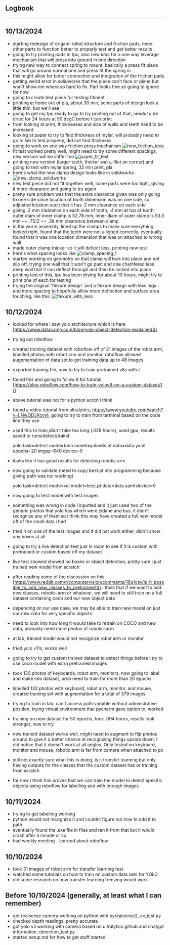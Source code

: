 Logbook
---
---

10/13/2024
---
- starting redesign of origami robot structure and friction pads, need other parts to function better to properly test and get better results
- going to try printing pads in tpu, also new idea for a one way leverage mechanism that will press into ground in one direction
- trying new way to connect spring to mount, basically a press fit piece that will go around normal one and press fit the spring in
- this might allow for better connection and integration of the friction pads
- getting weird error in solidworks that the piece can't face or plane but won't show me where so hard to fix. Part looks fine so going to ignore for now
- going to create test piece for testing fitment
- printing at home out of pla, about 30 min, some parts of design look a little thin, but we'll see
- going to get my tpu ready to go to try printing out of that, needs to be dried for 24 hours at 50 degC before I can print
- from looking at print, thicknesses and size of walls and teeth need to be increased
- looking at paper to try to find thickness of mylar, will probably need to go to lab to test properly, did not find thickness
- going to work on one way friction press mechanism
  ![new_friction_idea](log_photos/new_friction_idea.jpg)
- fit test worked pretty well, might need to try some different spacings, new version will be stiffer too
  ![paper_fit_test](log_photos/paper_fit_test.jpeg)
- printing new version (larger teeth, thicker walls, filet on corner) and going to test with mylar spring, 32 min print, pla
- here's what the new clamp design looks like in solidworks ![new_clamp_solidworks](log_photos/solidworks_clamp_idea.png)
- new test piece did not fit together well, some parts were too tight, giving it more clearance and going to try again
- pretty sure problem was that the extra clearance given was only going to one side since location of tooth dimension was on one side, 
  so adjusted location such that it has .2 mm clearance on each side
- giving .2 mm clearance on each side of tooth, .4 mm at top of tooth; 
  outer diam of inner clamp is 52.78 mm, inner diam of outer clamp is 53.5 mm ~~ .75/2 == .38 mm clearance between clamp
- in the worm assembly, lined up the clamps to make sure everything looked right, found that the teeth were not alligned correctly,
  eventually found that it was one location dimension that was on attached to wrong wall
- made outer clamp thicker so it will deflect less, printing new test
- here's what spacing looks like ![clamp_spacing_1](log_photos/fit_spacing_1.png)
- started working on geometry so that clamp will lock into place and not slip off, 
  trying one wall that it won't go past and one chamfered less deep wall that it can deflect through and then be locked into place
- printing test of this, tpu has been drying for about 10 hours, might try to print one of each for testing
- trying the original 'flexure design' and a flexure design with less legs and more spacing to hopefully allow more deflection and surface area touching; like this:
![flexure_with_less](log_photos/flexure_with_less.png)


10/12/2024
---
- looked for where i saw yolo architecture which is here [https://www.datacamp.com/blog/yolo-object-detection-explained]()
- trying out roboflow
- created training dataset with roboflow off of 31 images of the robot arm, labelled photos with robot arm and monitor, roboflow allowed augementation of data set to get training data up to 48 images
- exported training file, now to try to train pretrained v8s with it
- found this and going to follow it for tutorial, [https://blog.roboflow.com/how-to-train-yolov8-on-a-custom-dataset/]()
- above tutorial was not for a python script i think
- found a video tutorial from ultralytics, https://www.youtube.com/watch?v=LNwODJXcvt4, going to try to train from terminal based on the code line they use
- used this to train,didn't take too long (.028 hours), used gpu, results saved to runs/detect/train4


    yolo task=detect mode=train model=yolov8s.pt data=data.yaml epochs=20 imgsz=640 device=0

  
- looks like it has good results for detecting robotic arm
- now going to validate (need to copy best.pt into programming because giving path was not working)


    yolo task=detect mode=val model=best.pt data=data.yaml device=0

  
- now going to test model with test images
- something was wrong in code i inputted and it just used two of the generic photos that yolo has
  which were zidane and bus. it didn't recognize any of them so i think this may have created a full new model off of the small data i had
- tried it on one of the test images and it did not work either, didn't show any boxes at all
- going to try a live detection test just in room to see if it is custom with pretrained or custom based off my dataset
- live test showed showed no boxes or object detection, pretty sure i just trained new model from scratch
- after reading some of the discussion on this [https://www.reddit.com/r/computervision/comments/16q1csv/is_it_possible_to_add_new_classes_to_pretrained/]()
  I think that if we want to add new classes, robotic-arm or whatever, we will need to still train on a full dataset containing coco and our new object data
- depending on our use case, we may be able to train new model on just our new data for very specific objects
- need to look into how long it would take to retrain on COCO and new data, probably need more photos of robotic-arm
- at lab, trained model would not recognize robot arm or monitor
- tried yolo v11s, works well
- going to try to get custom trained dataset to detect things before i try to use coco model with extra pretrained images
- took 130 photos of keyboards, robot arm, monitors, now going to label and make into dataset, prob need to train for more than 20 epochs
- labelled 133 photos with keyboard, robot arm, monitor, and mouse, created training set with augmentation for a total of 379 images
- trying to train in lab, can't access path variable without adminstrative position, trying virtual environment that pycharm gave option to, worked
- training on new dataset for 50 epochs, took .094 hours, results look stronger, now to try
- new trained dataset works well, might need to augment to flip photos around to give it a better chance at recognizing things upside down.
  I did notice that it doesn't work at all angles. Only tested on keyboard, monitor and mouse, robotic arm is far from camera when attached to pc
- still not exactly sure what this is doing, is it transfer learning but only having outputs for the classes that the custom dataset has or training from scratch
- for now i think this proves that we can train the model to detect specific objects using roboflow for labelling and with enough images

10/11/2024
---
- trying to get labelImg working
- python would not recognize it and couldnt figure out how to add it to path
- eventually found the .exe file in files and ran it from that but it would crash
  after a minute or so
- had weekly meeting - learned about roboflow

10/10/2024
---
- took 31 images of robot arm for transfer learning test
- watched some tutorials on how to train on custom data sets for YOLO
- did some research on how transfer learning freezing would work

Before 10/10/2024 (generally, at least what I can remember)
---
- got realsense camera working on python with pyrealsense2, cv_test.py
- checked depth readings, pretty accurate 
- got yolo v5 working with camera based on ultralytics github and chatgpt information, detection_test.py
- started setup.md for how to get stuff started
